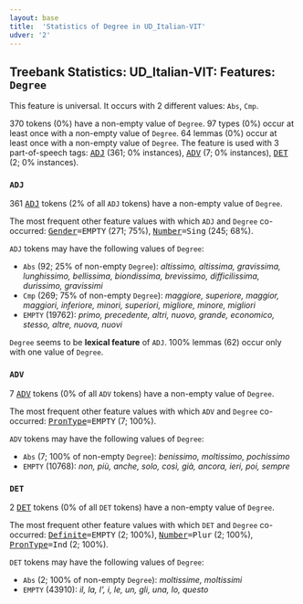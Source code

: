```yaml
---
layout: base
title:  'Statistics of Degree in UD_Italian-VIT'
udver: '2'
---
```


## Treebank Statistics: UD_Italian-VIT: Features: `Degree`

This feature is universal.
It occurs with 2 different values: `Abs`, `Cmp`.

370 tokens (0%) have a non-empty value of `Degree`.
97 types (0%) occur at least once with a non-empty value of `Degree`.
64 lemmas (0%) occur at least once with a non-empty value of `Degree`.
The feature is used with 3 part-of-speech tags: <tt><a href="it_vit-pos-ADJ.html">ADJ</a></tt> (361; 0% instances), <tt><a href="it_vit-pos-ADV.html">ADV</a></tt> (7; 0% instances), <tt><a href="it_vit-pos-DET.html">DET</a></tt> (2; 0% instances).

### `ADJ`

361 <tt><a href="it_vit-pos-ADJ.html">ADJ</a></tt> tokens (2% of all `ADJ` tokens) have a non-empty value of `Degree`.

The most frequent other feature values with which `ADJ` and `Degree` co-occurred: <tt><a href="it_vit-feat-Gender.html">Gender</a></tt><tt>=EMPTY</tt> (271; 75%), <tt><a href="it_vit-feat-Number.html">Number</a></tt><tt>=Sing</tt> (245; 68%).

`ADJ` tokens may have the following values of `Degree`:

* `Abs` (92; 25% of non-empty `Degree`): <em>altissimo, altissima, gravissima, lunghissimo, bellissima, biondissima, brevissimo, difficilissima, durissimo, gravissimi</em>
* `Cmp` (269; 75% of non-empty `Degree`): <em>maggiore, superiore, maggior, maggiori, inferiore, minori, superiori, migliore, minore, migliori</em>
* `EMPTY` (19762): <em>primo, precedente, altri, nuovo, grande, economico, stesso, altre, nuova, nuovi</em>

`Degree` seems to be **lexical feature** of `ADJ`. 100% lemmas (62) occur only with one value of `Degree`.

### `ADV`

7 <tt><a href="it_vit-pos-ADV.html">ADV</a></tt> tokens (0% of all `ADV` tokens) have a non-empty value of `Degree`.

The most frequent other feature values with which `ADV` and `Degree` co-occurred: <tt><a href="it_vit-feat-PronType.html">PronType</a></tt><tt>=EMPTY</tt> (7; 100%).

`ADV` tokens may have the following values of `Degree`:

* `Abs` (7; 100% of non-empty `Degree`): <em>benissimo, moltissimo, pochissimo</em>
* `EMPTY` (10768): <em>non, più, anche, solo, così, già, ancora, ieri, poi, sempre</em>

### `DET`

2 <tt><a href="it_vit-pos-DET.html">DET</a></tt> tokens (0% of all `DET` tokens) have a non-empty value of `Degree`.

The most frequent other feature values with which `DET` and `Degree` co-occurred: <tt><a href="it_vit-feat-Definite.html">Definite</a></tt><tt>=EMPTY</tt> (2; 100%), <tt><a href="it_vit-feat-Number.html">Number</a></tt><tt>=Plur</tt> (2; 100%), <tt><a href="it_vit-feat-PronType.html">PronType</a></tt><tt>=Ind</tt> (2; 100%).

`DET` tokens may have the following values of `Degree`:

* `Abs` (2; 100% of non-empty `Degree`): <em>moltissime, moltissimi</em>
* `EMPTY` (43910): <em>il, la, l', i, le, un, gli, una, lo, questo</em>

